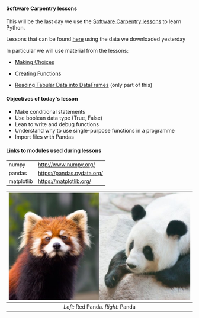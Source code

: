 #### Software Carpentry lessons 

This will be the last day we use the [Software Carpentry lessons](https://software-carpentry.org/lessons/) to learn Python. 


Lessons that can be found [here](http://swcarpentry.github.io/python-novice-inflammation/) using the data we downloaded yesterday 


In particular we will use material from the lessons: 

- [Making Choices](http://swcarpentry.github.io/python-novice-inflammation/05-cond/index.html)

- [Creating Functions](http://swcarpentry.github.io/python-novice-inflammation/06-func/index.html)

- [Reading Tabular Data into DataFrames](http://swcarpentry.github.io/python-novice-gapminder/07-reading-tabular/index.html) (only part of this)

#### Objectives of today's lesson 
- Make conditional statements 
- Use boolean data type (True, False) 
- Lean to write and debug functions 
- Understand why to use single-purpose functions in a programme 
- Import files with Pandas


#### Links to modules used during lessons 
| | |
|----|----|
|numpy |http://www.numpy.org/ |
|pandas| https://pandas.pydata.org/| 
|matplotlib | https://matplotlib.org/ | 

| <img src="../img/pandas.jpg" alt="drawing" width="500"/>  |
|:--:| 
| *Left:* Red Panda. *Right:* Panda| 
